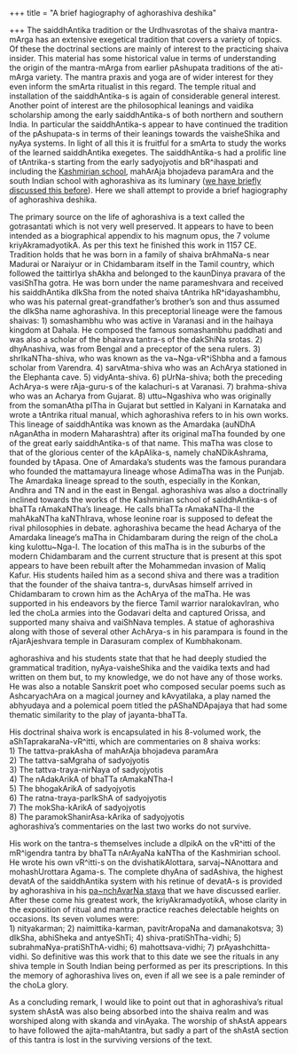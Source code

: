 +++
title = "A brief hagiography of aghorashiva deshika"

+++
The saiddhAntika tradition or the Urdhvasrotas of the shaiva
mantra-mArga has an extensive exegetical tradition that covers a variety
of topics. Of these the doctrinal sections are mainly of interest to the
practicing shaiva insider. This material has some historical value in
terms of understanding the origin of the mantra-mArga from earlier
pAshupata traditions of the ati-mArga variety. The mantra praxis and
yoga are of wider interest for they even inform the smArta ritualist in
this regard. The temple ritual and installation of the saiddhAntika-s is
again of considerable general interest. Another point of interest are
the philosophical leanings and vaidika scholarship among the early
saiddhAntika-s of both northern and southern India. In particular the
saiddhAntika-s appear to have continued the tradition of the pAshupata-s
in terms of their leanings towards the vaisheShika and nyAya systems. In
light of all this it is fruitful for a smArta to study the works of the
learned saiddhAntika exegetes. The saiddhAntika-s had a prolific line of
tAntrika-s starting from the early sadyojyotis and bR^ihaspati and
including the [Kashmirian
school](https://manasataramgini.wordpress.com/2008/02/08/the-kalatman-mandala-at-angkor-wat/),
mahArAja bhojadeva paramAra and the south Indian school with aghorashiva
as its luminary ([we have briefly discussed this
before](https://manasataramgini.wordpress.com/2007/09/24/the-saiddhantika-s-and-the-kaumara-s/)).
Here we shall attempt to provide a brief hagiography of aghorashiva
deshika.

The primary source on the life of aghorashiva is a text called the
gotrasantati which is not very well preserved. It appears to have to
been intended as a biographical appendix to his magnum opus, the 7
volume kriyAkramadyotikA. As per this text he finished this work in 1157
CE. Tradition holds that he was born in a family of shaiva brAhmaNa-s
near Madurai or Naraiyur or in Chidambaram itself in the Tamil country,
which followed the taittirIya shAkha and belonged to the kaunDinya
pravara of the vasiShTha gotra. He was born under the name parameshvara
and received his saiddhAntika dIkSha from the noted shaiva tAntrika
hR^idayashambhu, who was his paternal great-grandfather’s brother’s son
and thus assumed the dIkSha name aghorashiva. In this preceptorial
lineage were the famous shaivas: 1) somashambhu who was active in
Varanasi and in the haihaya kingdom at Dahala. He composed the famous
somashambhu paddhati and was also a scholar of the bhairava tantra-s of
the dakShiNa srotas. 2) dhyAnashiva, was from Bengal and a preceptor of
the sena rulers. 3) shrIkaNTha-shiva, who was known as the
va\~Nga-vR^iShbha and a famous scholar from Varendra. 4) sarvAtma-shiva
who was an AchArya stationed in the Elephanta cave. 5) vidyAnta-shiva.
6) pUrNa-shiva; both the preceding AchArya-s were rAja-guru-s of the
kalachuri-s at Varanasi. 7) brahma-shiva who was an Acharya from
Gujarat. 8) uttu\~Ngashiva who was originally from the somanAtha pITha
in Gujarat but settled in Kalyani in Karnataka and wrote a tAntrika
ritual manual, which aghorashiva refers to in his own works. This
lineage of saiddhAntika was known as the Amardaka (auNDhA nAganAtha in
modern Maharashtra) after its original maTha founded by one of the great
early saiddhAntika-s of that name. This maTha was close to that of the
glorious center of the kApAlika-s, namely chaNDikAshrama, founded by
tApasa. One of Amardaka’s students was the famous purandara who founded
the mattamayura lineage whose AdimaTha was in the Punjab. The Amardaka
lineage spread to the south, especially in the Konkan, Andhra and TN and
in the east in Bengal. aghorashiva was also a doctrinally inclined
towards the works of the Kashmirian school of saiddhAntika-s of bhaTTa
rAmakaNTha’s lineage. He calls bhaTTa rAmakaNTha-II the mahAkaNTha
kaNThIrava, whose leonine roar is supposed to defeat the rival
philosophies in debate. aghorashiva became the head Acharya of the
Amardaka lineage’s maTha in Chidambaram during the reign of the choLa
king kulottu\~Nga-I. The location of this maTha is in the suburbs of the
modern Chidambaram and the current structure that is present at this
spot appears to have been rebuilt after the Mohammedan invasion of Maliq
Kafur. His students hailed him as a second shiva and there was a
tradition that the founder of the shaiva tantra-s, durvAsas himself
arrived in Chidambaram to crown him as the AchArya of the maTha. He was
supported in his endeavors by the fierce Tamil warrior naralokavIran,
who led the choLa armies into the Godavari delta and captured Orissa,
and supported many shaiva and vaiShNava temples. A statue of aghorashiva
along with those of several other AchArya-s in his parampara is found in
the rAjarAjeshvara temple in Darasuram complex of Kumbhakonam.

aghorashiva and his students state that that he had deeply studied the
grammatical tradition, nyAya-vaisheShika and the vaidika texts and had
written on them but, to my knowledge, we do not have any of those works.
He was also a notable Sanskrit poet who composed secular poems such as
AshcaryachAra on a magical journey and kAvyatilaka, a play named the
abhyudaya and a polemical poem titled the pAShaNDApajaya that had some
thematic similarity to the play of jayanta-bhaTTa.

His doctrinal shaiva work is encapsulated in his 8-volumed work, the
aShTaprakaraNa-vR^itti, which are commentaries on 8 shaiva works:  
1\) The tattva-prakAsha of mahArAja bhojadeva paramAra  
2\) The tattva-saMgraha of sadyojyotis  
3\) The tattva-traya-nirNaya of sadyojyotis  
4\) The nAdakArikA of bhaTTa rAmakaNTha-I  
5\) The bhogakArikA of sadyojyotis  
6\) The ratna-traya-parIkShA of sadyojyotis  
7\) The mokSha-kArikA of sadyojyotis  
8\) The paramokShanirAsa-kArika of sadyojyotis  
aghorashiva’s commentaries on the last two works do not survive.

His work on the tantra-s themselves include a dIpikA on the vR^itti of
the mR^igendra tantra by bhaTTa nArAyaNa kaNTha of the Kashmirian
school. He wrote his own vR^itti-s on the dvishatikAlottara,
sarvaj\~NAnottara and mohashUrottara Agama-s. The complete dhyAna of
sadAshiva, the highest devatA of the saiddhAntika system with his
retinue of devatA-s is provided by aghorashiva in his [pa\~nchAvarNa
stava](https://manasataramgini.wordpress.com/2008/02/26/the-panchavarna-stava/)
that we have discussed earlier. After these come his greatest work, the
kriyAkramadyotikA, whose clarity in the exposition of ritual and mantra
practice reaches delectable heights on occasions. Its seven volumes
were:  
1\) nityakarman; 2) naimittika-karman, pavitrAropaNa and damanakotsva;
3) dIkSha, abhiSheka and antyeShTi; 4) shiva-pratiShTha-vidhi; 5)
subrahmaNya-pratiShThA-vidhi; 6) mahottsava-vidhi; 7)
prAyashchitta-vidhi. So definitive was this work that to this date we
see the rituals in any shiva temple in South Indian being performed as
per its prescriptions. In this the memory of aghorashiva lives on, even
if all we see is a pale reminder of the choLa glory.

As a concluding remark, I would like to point out that in aghorashiva’s
ritual system shAstA was also being absorbed into the shaiva realm and
was worshiped along with skanda and vinAyaka. The worship of shAstA
appears to have followed the ajita-mahAtantra, but sadly a part of the
shAstA section of this tantra is lost in the surviving versions of the
text.
